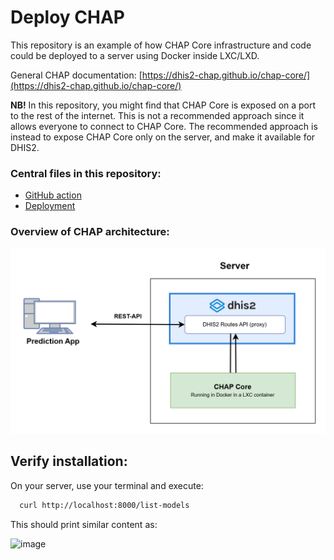 # Deploy CHAP
This repository is an example of how CHAP Core infrastructure and code could be deployed to a server using Docker inside LXC/LXD.

General CHAP documentation: [https://dhis2-chap.github.io/chap-core/](https://dhis2-chap.github.io/chap-core/)

**NB!** In this repository, you might find that CHAP Core is exposed on a port to the rest of the internet. This is not a recommended approach since it allows everyone to connect to CHAP Core. The recommended approach is instead to expose CHAP Core only on the server, and make it available for DHIS2.

### Central files in this repository:
- [GitHub action](.github/workflows/deploy_nrec.yml)
- [Deployment](./init.sh)

### Overview of CHAP architecture:

![CHAP_with_routes_without_climate_data_store drawio (2)](./documentation/chap_core_routes.png)


## Verify installation:

On your server, use your terminal and execute:

```sh
  curl http://localhost:8000/list-models
```

This should print similar content as:

![image](https://github.com/user-attachments/assets/62a602fa-0fe9-411f-9700-879ae83e6436)